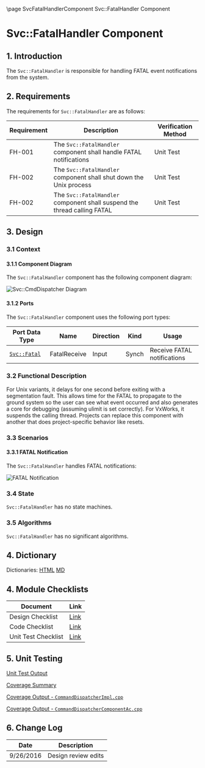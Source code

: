 \page SvcFatalHandlerComponent Svc::FatalHandler Component
# Svc::FatalHandler Component

## 1. Introduction

The `Svc::FatalHandler` is responsible for handling FATAL event notifications from the system. 

## 2. Requirements

The requirements for `Svc::FatalHandler` are as follows:

Requirement | Description | Verification Method
----------- | ----------- | -------------------
FH-001 | The `Svc::FatalHandler` component shall handle FATAL notifications | Unit Test
FH-002 | The `Svc::FatalHandler` component shall shut down the Unix process | Unit Test
FH-002 | The `Svc::FatalHandler` component shall suspend the thread calling FATAL | Unit Test

## 3. Design

### 3.1 Context

#### 3.1.1 Component Diagram

The `Svc::FatalHandler` component has the following component diagram:

![`Svc::CmdDispatcher` Diagram](img/CommandDispatcherBDD.jpg "Svc::CmdDispatcher")

#### 3.1.2 Ports

The `Svc::FatalHandler` component uses the following port types:

Port Data Type | Name | Direction | Kind | Usage
-------------- | ---- | --------- | ---- | -----
[`Svc::Fatal`](../Fatal/docs/sdd.html) | FatalReceive | Input | Synch | Receive FATAL notifications

### 3.2 Functional Description

For Unix variants, it delays for one second before exiting with a segmentation fault. This allows time for the FATAL to propagate to the ground system so the user can see what event occurred and also generates a core for debugging (assuming ulimit is set correctly). For VxWorks, it suspends the calling thread. Projects can replace this component with another that does project-specific behavior like resets.

### 3.3 Scenarios

#### 3.3.1 FATAL Notification

The `Svc::FatalHandler` handles FATAL notifications:

![FATAL Notification](img/FatalNotification.jpg) 

### 3.4 State

`Svc::FatalHandler` has no state machines.

### 3.5 Algorithms

`Svc::FatalHandler` has no significant algorithms.

## 4. Dictionary

Dictionaries: [HTML](FatalHandler.html) [MD](FatalHandler.md)

## 4. Module Checklists

Document | Link
-------- | ----
Design Checklist | [Link](Checklist_Design.xlsx)
Code Checklist | [Link](Checklist_Code.xlsx)
Unit Test Checklist | [Link](Checklist_Unit_Test.xls)

## 5. Unit Testing

[Unit Test Output](../test/ut/output/test.txt)

[Coverage Summary](../test/ut/output/SvcCmdDispatcher_gcov.txt)

[Coverage Output - `CommandDispatcherImpl.cpp`](../test/ut/output/CommandDispatcherImpl.cpp.gcov)

[Coverage Output - `CommandDispatcherComponentAc.cpp`](../test/ut/output/CommandDispatcherComponentAc.cpp.gcov)

## 6. Change Log

Date | Description
---- | -----------
9/26/2016 | Design review edits



